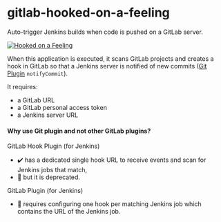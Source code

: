 gitlab-hooked-on-a-feeling
====

Auto-trigger Jenkins builds when code is pushed on a GitLab server.

[![Hooked on a Feeling](https://img.youtube.com/vi/PJQVlVHsFF8/102.jpg)](https://www.youtube.com/watch?v=PJQVlVHsFF8 "David Hasselhoff - Hooked on a Feeling")

When this application is executed, it scans GitLab projects and creates a hook in GitLab so that a Jenkins server is notified of new commits ([Git Plugin](https://wiki.jenkins.io/display/JENKINS/Git+Plugin#GitPlugin-Pushnotificationfromrepository) `notifyCommit`).

It requires:
- a GitLab URL
- a GitLab personal access token
- a Jenkins server URL

#### Why use Git plugin and not other GitLab plugins?

GitLab Hook Plugin (for Jenkins)
- ✔️ has a dedicated single hook URL to receive events and scan for Jenkins jobs that match,
- 🛑 but it is deprecated.
  
GitLab Plugin (for Jenkins)
- 🛑 requires configuring one hook per matching Jenkins job which contains the URL of the Jenkins job.
